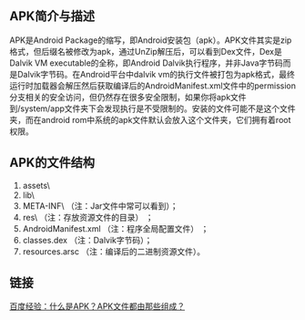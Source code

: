 ## APK简介与描述

APK是Android Package的缩写，即Android安装包（apk）。APK文件其实是zip格式，但后缀名被修改为apk，通过UnZip解压后，可以看到Dex文件，Dex是Dalvik VM executable的全称，即Android Dalvik执行程序，并非Java字节码而是Dalvik字节码。在Android平台中dalvik vm的执行文件被打包为apk格式，最终运行时加载器会解压然后获取编译后的AndroidManifest.xml文件中的permission分支相关的安全访问，但仍然存在很多安全限制，如果你将apk文件到/system/app文件夹下会发现执行是不受限制的。安装的文件可能不是这个文件夹，而在android rom中系统的apk文件默认会放入这个文件夹，它们拥有着root权限。


## APK的文件结构

1. assets\
2. lib\
3. META-INF\ （注：Jar文件中常可以看到）；
4. res\ （注：存放资源文件的目录） ；
5. AndroidManifest.xml （注：程序全局配置文件） ；
6. classes.dex （注：Dalvik字节码）；
7. resources.arsc （注：编译后的二进制资源文件）。

## 链接
[百度经验：什么是APK？APK文件都由那些组成？](https://jingyan.baidu.com/article/414eccf61a4ac96b431f0a3f.html)